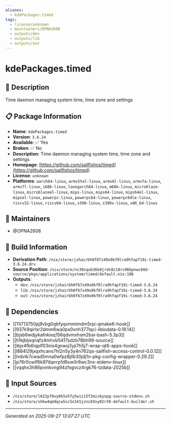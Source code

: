 ```yaml
---
aliases:
  - kdePackages.timed
tags:
  - license/unknown
  - maintainers/OPNA2608
  - outputs/dev
  - outputs/lib
  - outputs/out
---
```


# kdePackages.timed

## 📝 Description

Time daemon managing system time, time zone and settings

## 📋 Package Information

- **Name**: `kdePackages.timed`
- **Version**: `3.6.24`
- **Available**: ✅ Yes
- **Broken**: ✅ No
- **Description**: Time daemon managing system time, time zone and settings
- **Homepage**: [https://github.com/sailfishos/timed](https://github.com/sailfishos/timed)
- **License**: `unknown`
- **Platforms**: `aarch64-linux`, `armv5tel-linux`, `armv6l-linux`, `armv7a-linux`, `armv7l-linux`, `i686-linux`, `loongarch64-linux`, `m68k-linux`, `microblaze-linux`, `microblazeel-linux`, `mips-linux`, `mips64-linux`, `mips64el-linux`, `mipsel-linux`, `powerpc-linux`, `powerpc64-linux`, `powerpc64le-linux`, `riscv32-linux`, `riscv64-linux`, `s390-linux`, `s390x-linux`, `x86_64-linux`
## 👥 Maintainers

- @OPNA2608


## 🔧 Build Information

- **Derivation Path**: `/nix/store/jzhairbh0f67z49x0kf0lra9hfapf19i-timed-3.6.24.drv`
- **Source Position**: `/nix/store/ns30sqxb36k8jrds8z18rv96bpnwc60d-source/pkgs/applications/system/timed/default.nix:106`
- **Outputs**:
  - `dev`:  `/nix/store/jzhairbh0f67z49x0kf0lra9hfapf19i-timed-3.6.24`
  - `lib`:  `/nix/store/jzhairbh0f67z49x0kf0lra9hfapf19i-timed-3.6.24`
  - `out`:  `/nix/store/jzhairbh0f67z49x0kf0lra9hfapf19i-timed-3.6.24`

## 🔗 Dependencies

- [[11i713750pj9vbg0qbfyqxmmimdm5rpi-qmake6-hook]]
- [[937k9qirlsr2dmm6wa0ps0vnh377lqci-libiodata-0.19.14]]
- [[bjsb6wdjykafnkixq156qdvmxhsm2bai-bash-5.3p3]]
- [[h1kjbljxqnqfz4mhvb5417sdzb78bh99-source]]
- [[ibjx4fb6iqplf03nis4gnwq3yji7h5j7-wrap-qt6-apps-hook]]
- [[l884l29jxqxhcans7hl2n5y3y4n762qs-sailfish-access-control-0.0.12]]
- [[lvdvlk7cwad5mna0wfpz8jllb30jdj1n-pkg-config-wrapper-0.29.2]]
- [[p76r0cwlf6k97ibprrpfd8xw0r8wc3nx-stdenv-linux]]
- [[vqqhx3h86pvinkvng94zfxgvcz4rgk76-tzdata-2025b]]

## 📁 Input Sources

- `/nix/store/l622p70vy8k5sh7y5wizi5f2mic6ynpg-source-stdenv.sh`
- `/nix/store/shkw4qm9qcw5sc5n1k5jznc83ny02r39-default-builder.sh`

---
*Generated on 2025-09-27 13:07:27 UTC*
